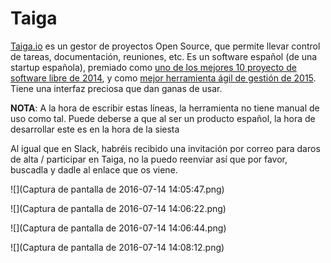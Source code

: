 # Taiga

[Taiga.io](https://taiga.io/) es un gestor de proyectos Open Source, que permite llevar control de tareas, documentación, reuniones, etc. Es un software español (de una startup española), premiado como [uno de los mejores 10 proyecto de software libre de 2014](https://opensource.com/business/14/12/top-10-open-source-projects-2014), y como [mejor herramienta ágil de gestión de 2015](https://blog.taiga.io/you-helped-us-win-the-best-agile-tool-2015-award.html). Tiene una interfaz preciosa que dan ganas de usar.

**NOTA**: A la hora de escribir estas líneas, la herramienta no tiene manual de uso como tal. Puede deberse a que al ser un producto español, la hora de desarrollar este es en la hora de la siesta

Al igual que en Slack, habréis recibido una invitación por correo para daros de alta / participar en Taiga, no la puedo reenviar así que por favor, buscadla y dadle al enlace que os viene.


![](Captura de pantalla de 2016-07-14 14:05:47.png)

![](Captura de pantalla de 2016-07-14 14:06:22.png)


![](Captura de pantalla de 2016-07-14 14:06:44.png)


![](Captura de pantalla de 2016-07-14 14:08:12.png)


